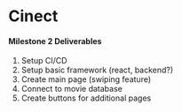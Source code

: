 # Cinect


#### Milestone 2 Deliverables
1. Setup CI/CD
2. Setup basic framework (react, backend?)
3. Create main page (swiping feature)
4. Connect to movie database
5. Create buttons for additional pages

